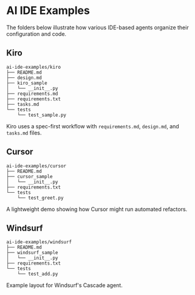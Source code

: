 # AI IDE Examples

The folders below illustrate how various IDE-based agents organize their configuration and code.

## Kiro

```
ai-ide-examples/kiro
├── README.md
├── design.md
├── kiro_sample
│   └── __init__.py
├── requirements.md
├── requirements.txt
├── tasks.md
└── tests
    └── test_sample.py
```

Kiro uses a spec-first workflow with `requirements.md`, `design.md`, and `tasks.md` files.

## Cursor

```
ai-ide-examples/cursor
├── README.md
├── cursor_sample
│   └── __init__.py
├── requirements.txt
└── tests
    └── test_greet.py
```

A lightweight demo showing how Cursor might run automated refactors.

## Windsurf

```
ai-ide-examples/windsurf
├── README.md
├── windsurf_sample
│   └── __init__.py
├── requirements.txt
└── tests
    └── test_add.py
```

Example layout for Windsurf's Cascade agent.
